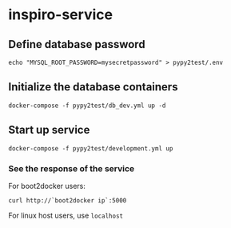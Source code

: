 # inspiro-service

## Define database password

    echo "MYSQL_ROOT_PASSWORD=mysecretpassword" > pypy2test/.env

## Initialize the database containers

    docker-compose -f pypy2test/db_dev.yml up -d

## Start up service

    docker-compose -f pypy2test/development.yml up

### See the response of the service

For boot2docker users:

    curl http://`boot2docker ip`:5000

For linux host users, use `localhost`
